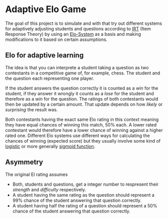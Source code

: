 # Adaptive Elo Game

The goal of this project is to simulate and with that try out different systems for adaptively adjusting students and questions according to [IRT](https://en.wikipedia.org/wiki/Item_response_theory) (Item Response Theory) by using an [Elo-System](https://en.wikipedia.org/wiki/Elo_rating_system) as a basis and making modifications to it based on certain assumptions.

## Elo for adaptive learning
The idea is that you can interprete a student taking a question as two contestants in a competitive game of, for example, chess. The student and the question each representing one player.

If the student answers the question correctly it is counted as a *win* for the student, if they answer it wrongly it counts as a *lose* for the student and therefore as a *win* for the question. The ratings of both contestants would then be updated by a certain amount. That update depends on how *likely* or *surprising* the result was.

Both contestants having the exact same Elo rating in this context meaning they have equal chances of winning this match, 50% each. A lower rated contestant would therefore have a lower chance of winning against a higher rated one. Different Elo systems use different ways for calculating the chances of winning (expected score) but they usually involve some kind of [logistic](https://en.wikipedia.org/wiki/Logistic_function) or more generally [sigmoid function](https://en.wikipedia.org/wiki/Sigmoid_function).

## Asymmetry
The original El rating assumes 
* Both, students and questions, get a integer number to respresent their *strength* and *difficulty* respectively.
* A student having the same rating as the question should represent a 99% chance of the student answering that question correctly.
* A student having half the rating of a question should represent a 50% chance of the student answering that question correctly.

